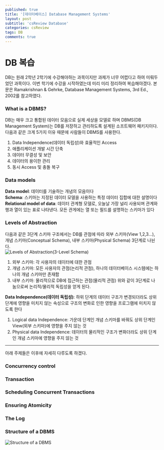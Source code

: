```yaml
---
published: true
title: '[데이터베이스] Database Management Systems'
layout: post
subtitle: 'csReview Database'
categories: csReview
tags: DB
comments: true
---
```


# DB 복습
DB는 원래 2학년 2학기에 수강해야하는 과목이지만 과제가 너무 어렵다고 하여 미뤄두었던 과목이다. 이번 학기에 수강을 시작하였는데 미리 미리 정리하여 복습해야겠다. 본문은  Ramakrishnan & Gehrke, Database Management Systems, 3rd Ed., 2002를 참고하였다.

### What is a DBMS?
DB는 매우 크고 통합된 데이터 모음으로 실제 세상을 모델로 하며 DBMS(DB Management System)는 DB를 저장하고 관리하도록 설계된 소프트웨어 패키지이다. 다음과 같은 크게 5가지 이유 때문에 사람들이 DBMS를 사용한다.

1. Data Independence(데이터 독립성)와 효율적인 Access
2. 애플리케이션 개발 시간 단축
3. 데이터 무결성 및 보안
4. 데이터의 용이한 관리
5. 동시 Access 및 충돌 복구

### Data models
**Data model**: 데이터를 기술하는 개념의 모음이다  
**Schema**: 스키마는 지정된 데이터 모델을 사용하는 특정 데이터 집합에 대한 설명이다  
**Relational model of data**: 데이터 관계형 모델로, 오늘날 가장 널리 사용되며 관계와 행과 열이 있는 표로 나타낸다. 모든 관게에는 열 또는 필드를 설명하는 스키마가 있다

### Levels of Abstraction
다음과 같은 3단계 스키마 구조에서는 DB를 관점에 따라 외부 스키마(View 1,2,3...), 개념 스키마(Conceptual Schema), 내부 스키마(Physical Schema) 3단계로 나뉜다.  
![Levels of Abstraction(3-Level Schema)](https://sundongkim-dev.github.io/assets/img/3LevelAbstraction.JPG)
1. 외부 스키마: 각 사용자의 데이터에 대한 관점
2. 개념 스키마: 모든 사용자의 관점(논리적 관점), 하나의 데이터베이스 시스템에는 하나의 개념 스키마만 존재함
3. 내부 스키마: 물리적으로 DB에 접근하는 관점(물리적 관점)
위와 같이 3단계로 나눔으로써 논리적/물리적 독립성을 얻게 된다.

**Data Independence(데이터 독립성)**: 하위 단계의 데이터 구조가 변경되더라도 상위 단계에 영향을 미치지 않는 속성으로 구조의 변화로 인한 영향을 프로그램에 미치지 않도록 한다
1. Logical data Independence: 가운데 단계인 개념 스키마를 바꿔도 상위 단계인 View(외부 스키마)에 영향을 주지 않는 것
2. Physical data Independence: 데이터의 물리적인 구조가 변화더라도 상위 단계인 개념 스키마에 영향을 주지 않는 것




---  
아래 주제들은 이후에 자세히 다루도록 하겠다.
### Concurrency control
### Transaction
### Scheduling Concurrent Transactions
### Ensuring Atomicity
### The Log
### Structure of a DBMS
![Structure of a DBMS](https://sundongkim-dev.github.io/assets/img/DBMSstructure.JPG)
